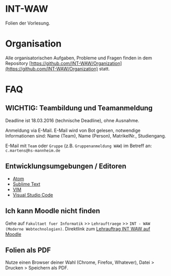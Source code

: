 # INT-WAW

Folien der Vorlesung.

# Organisation

Alle organisatorischen Aufgaben, Probleme und Fragen finden
in dem Repository [https://github.com/INT-WAW/Organization](https://github.com/INT-WAW/Organization)
statt.


# FAQ

## WICHTIG: Teambildung und Teamanmeldung

Deadline ist 18.03.2016 (technische Deadline), ohne Ausnahme.

Anmeldung via E-Mail. E-Mail wird von Bot gelesen, notwendige Informationen
sind: Name (Team), Name (Person), MatrikelNr., Studiengang.

E-Mail mit `Team` oder `Gruppe` (z.B. `Gruppenanmeldung WAW`) im Betreff an:
`c.martens@hs-mannheim.de`

## Entwicklungsumgebungen / Editoren

- [Atom](https://atom.io)
- [Sublime Text](https://sublimetext.com)
- [VIM](http://www.vim.org)
- [Visual Studio Code](https://code.visualstudio.com)


## Ich kann Moodle nicht finden

Gehe auf `Fakultaet fuer Informatik` &gt;&gt; `Lehrauftraege` &gt;&gt; `INT - WAW (Moderne Webtechnologien)`.
Direktlink zum [Lehrauftrag INT WAW auf Moodle](http://moodle.hs-mannheim.de/enrol/index.php?id=1890)


## Folien als PDF

Nutze einen Browser deiner Wahl (Chrome, Firefox, Whatever),
Datei > Drucken > Speichern als PDF.

